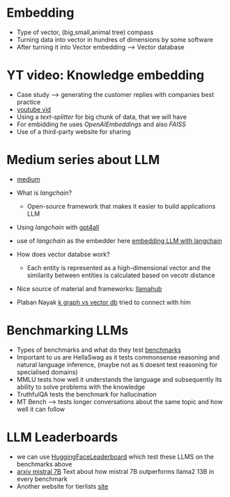 # Embedding
  * Type of vector, (big,small,animal tree) compass
  * Turning data into vector in hundres of dimensions by some software
  * After turning it into Vector embedding --> Vector database

# YT video: Knowledge embedding
  * Case study --> generating the customer replies with companies best practice
  * [youtube vid](https://www.youtube.com/watch?v=c_nCjlSB1Zk&list=PLd6t9g4NfNFrM69CYx56NzwG1gbOAw3uO)
  * Using a *text-splitter* for big chunk of data, that we will have
  * For embidding he uses *OpenAIEmbeddings* and also *FAISS*
  * Use of a third-party website for sharing

# Medium series about LLM
  * [medium](https://cismography.medium.com/knowledge-bases-and-retrieval-augmented-llms-a-primer-c054db532b91)
  
  * What is *langchain*?
    * Open-source framework that makes it easier to build applications LLM
  * Using *langchain* with [gpt4all](https://gpt4all.io/index.html)
  * use of *langchain* as the embedder here [embedding LLM with langchain](https://www.linkedin.com/pulse/implementation-knowledge-base-embedding-llm-flexidigit-technologies-8hqmc)

* How does vector databse work?
  * Each entity is represented as a high-dimensional vector and the similarity between entities is calculated based on vecotr distance

* Nice source of material and frameworks: [llamahub](https://llamahub.ai/)
* Plaban Nayak [k graph vs vector db](https://medium.aiplanet.com/implement-rag-with-knowledge-graph-and-llama-index-6a3370e93cdd) tried to connect with him


# Benchmarking LLMs
  * Types of benchmarks and what do they test [benchmarks](https://symbl.ai/developers/blog/an-in-depth-guide-to-benchmarking-llms/)
  * Important to us are HellaSwag as it tests commonsense reasoning and natural language inference, (maybe not as ti doesnt test reasoning for specialised domains)
  * MMLU tests how well it understands the language and subsequently its ability to solve problems with the knowledge
  * TruthfulQA tests the benchmark for hallucination 
  * MT Bench --> tests longer conversations about the same topic and how well it can follow

# LLM Leaderboards
  * we can use [HuggingFaceLeaderboard](https://huggingface.co/collections/open-llm-leaderboard/the-big-benchmarks-collection-64faca6335a7fc7d4ffe974a) which test these LLMS on the benchmarks above 
  * [arxiv mistral 7B](https://arxiv.org/abs/2310.06825) Text about how mistral 7B outperforms llama2 13B in every benchmark
  * Another website for tierlists [site](https://llm.extractum.io/)
  
